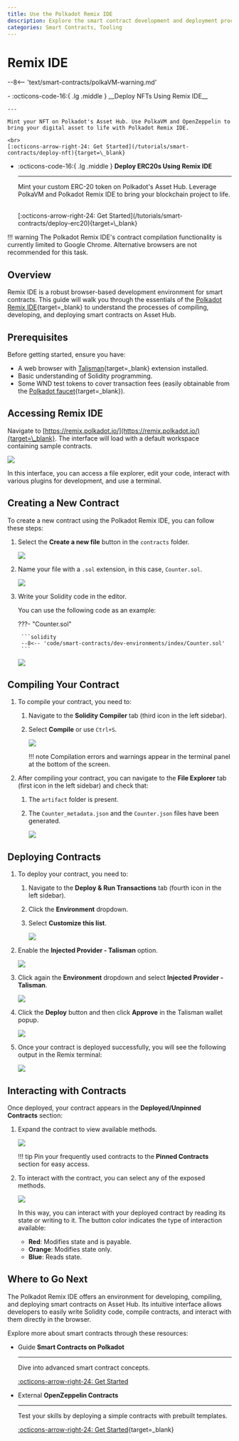 ```yaml
---
title: Use the Polkadot Remix IDE
description: Explore the smart contract development and deployment process on Asset Hub using Remix IDE, a visual IDE for blockchain developers.
categories: Smart Contracts, Tooling
---
```


# Remix IDE

--8<-- 'text/smart-contracts/polkaVM-warning.md'

<div class="grid cards" markdown>
-   :octicons-code-16:{ .lg .middle } __Deploy NFTs Using Remix IDE__

    ---

    Mint your NFT on Polkadot's Asset Hub. Use PolkaVM and OpenZeppelin to bring your digital asset to life with Polkadot Remix IDE.

    <br>
    [:octicons-arrow-right-24: Get Started](/tutorials/smart-contracts/deploy-nft){target=\_blank}

-   :octicons-code-16:{ .lg .middle } __Deploy ERC20s Using Remix IDE__

    ---

    Mint your custom ERC-20 token on Polkadot's Asset Hub. Leverage PolkaVM and Polkadot Remix IDE to bring your blockchain project to life.

    <br>
    [:octicons-arrow-right-24: Get Started](/tutorials/smart-contracts/deploy-erc20){target=\_blank}
</div>

!!! warning
    The Polkadot Remix IDE's contract compilation functionality is currently limited to Google Chrome. Alternative browsers are not recommended for this task.

## Overview

Remix IDE is a robust browser-based development environment for smart contracts. This guide will walk you through the essentials of the [Polkadot Remix IDE](https://remix.polkadot.io/){target=\_blank} to understand the processes of compiling, developing, and deploying smart contracts on Asset Hub.

## Prerequisites

Before getting started, ensure you have:

- A web browser with [Talisman](https://talisman.xyz/){target=\_blank} extension installed.
- Basic understanding of Solidity programming.
- Some WND test tokens to cover transaction fees (easily obtainable from the [Polkadot faucet](https://faucet.polkadot.io/westend?parachain=1000){target=\_blank}).

## Accessing Remix IDE

Navigate to [https://remix.polkadot.io/](https://remix.polkadot.io/){target=\_blank}. The interface will load with a default workspace containing sample contracts.

![](/images/smart-contracts/dev-environments/index/remix-1.webp)

In this interface, you can access a file explorer, edit your code, interact with various plugins for development, and use a terminal.

## Creating a New Contract

To create a new contract using the Polkadot Remix IDE, you can follow these steps:

1. Select the **Create a new file** button in the `contracts` folder.

    ![](/images/smart-contracts/dev-environments/index/remix-2.webp)

2. Name your file with a `.sol` extension, in this case, `Counter.sol`.

    ![](/images/smart-contracts/dev-environments/index/remix-3.webp)

3. Write your Solidity code in the editor.

    You can use the following code as an example:

    ???- "Counter.sol"
        
        ```solidity
        --8<-- 'code/smart-contracts/dev-environments/index/Counter.sol'
        ```

    ![](/images/smart-contracts/dev-environments/index/remix-4.webp)


## Compiling Your Contract

1. To compile your contract, you need to:

    1. Navigate to the **Solidity Compiler** tab (third icon in the left sidebar).
    2. Select **Compile** or use `Ctrl+S`.

        ![](/images/smart-contracts/dev-environments/index/remix-5.webp)
    
        !!! note
            Compilation errors and warnings appear in the terminal panel at the bottom of the screen.

1. After compiling your contract, you can navigate to the **File Explorer** tab (first icon in the left sidebar) and check that:
    1. The `artifact` folder is present.
    2. The `Counter_metadata.json` and the `Counter.json` files have been generated.

        ![](/images/smart-contracts/dev-environments/index/remix-6.webp)

## Deploying Contracts

1. To deploy your contract, you need to:

    1. Navigate to the **Deploy & Run Transactions** tab (fourth icon in the left sidebar).
    2. Click the **Environment** dropdown.
    3. Select **Customize this list**.

        ![](/images/smart-contracts/dev-environments/index/remix-7.webp)

2. Enable the **Injected Provider - Talisman** option.

    ![](/images/smart-contracts/dev-environments/index/remix-8.webp)

4. Click again the **Environment** dropdown and select **Injected Provider - Talisman**.

    ![](/images/smart-contracts/dev-environments/index/remix-9.webp)

4. Click the **Deploy** button and then click **Approve** in the Talisman wallet popup.

    ![](/images/smart-contracts/dev-environments/index/remix-10.webp)

5. Once your contract is deployed successfully, you will see the following output in the Remix terminal:

    ![](/images/smart-contracts/dev-environments/index/remix-11.webp)

## Interacting with Contracts

Once deployed, your contract appears in the **Deployed/Unpinned Contracts** section:

1. Expand the contract to view available methods.

    ![](/images/smart-contracts/dev-environments/index/remix-12.webp)

    !!! tip
        Pin your frequently used contracts to the **Pinned Contracts** section for easy access.

2. To interact with the contract, you can select any of the exposed methods.

    ![](/images/smart-contracts/dev-environments/index/remix-13.webp)

    In this way, you can interact with your deployed contract by reading its state or writing to it. The button color indicates the type of interaction available:

    - **Red**: Modifies state and is payable.
    - **Orange**: Modifies state only.
    - **Blue**: Reads state.

## Where to Go Next

The Polkadot Remix IDE offers an environment for developing, compiling, and deploying smart contracts on Asset Hub. Its intuitive interface allows developers to easily write Solidity code, compile contracts, and interact with them directly in the browser.

Explore more about smart contracts through these resources:

<div class="grid cards" markdown>

-   <span class="badge guide">Guide</span> __Smart Contracts on Polkadot__

    ---

    Dive into advanced smart contract concepts.

    [:octicons-arrow-right-24: Get Started](/develop/smart-contracts/)

-   <span class="badge external">External</span> __OpenZeppelin Contracts__

    ---

    Test your skills by deploying a simple contracts with prebuilt templates.

    [:octicons-arrow-right-24: Get Started](https://www.openzeppelin.com/solidity-contracts){target=\_blank}

</div>
